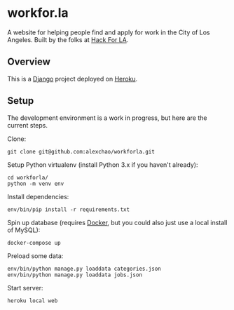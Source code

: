 # workfor.la

A website for helping people find and apply for work in the City of Los Angeles.
Built by the folks at [Hack For LA](http://www.hackforla.org/).

## Overview

This is a [Django](https://www.djangoproject.com/) project deployed on [Heroku](https://www.heroku.com/).

## Setup

The development environment is a work in progress, but here are the current steps.

Clone:

```
git clone git@github.com:alexchao/workforla.git
```

Setup Python virtualenv (install Python 3.x if you haven't already):

```
cd workforla/
python -m venv env
```

Install dependencies:

```
env/bin/pip install -r requirements.txt
```

Spin up database (requires [Docker](https://www.docker.com/), but you could also just use a local install of MySQL):

```
docker-compose up
```

Preload some data:

```
env/bin/python manage.py loaddata categories.json
env/bin/python manage.py loaddata jobs.json
```

Start server:

```
heroku local web
```
